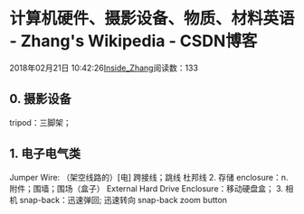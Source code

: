 
# 计算机硬件、摄影设备、物质、材料英语 - Zhang's Wikipedia - CSDN博客


2018年02月21日 10:42:26[Inside_Zhang](https://me.csdn.net/lanchunhui)阅读数：133



## 0. 摄影设备
tripod：三脚架；
## 1. 电子电气类
Jumper Wire: （架空线路的）[电] 跨接线；跳线
杜邦线
2. 存储
enclosure：n. 附件；围墙；围场（盒子）
External Hard Drive Enclosure：移动硬盘盒；
3. 相机
snap-back：迅速弹回; 迅速转向
snap-back zoom button


